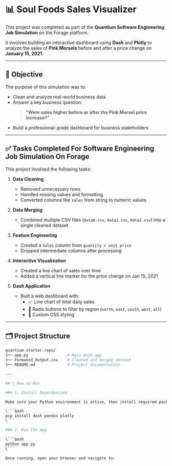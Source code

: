 # 📊 Soul Foods Sales Visualizer

This project was completed as part of the **Quantium Software Engineering Job Simulation** on the Forage platform.

It involves building an interactive dashboard using **Dash** and **Plotly** to analyze the sales of **Pink Morsels** before and after a price change on **January 15, 2021**.

---

## 🎯 Objective

The purpose of this simulation was to:
- Clean and analyze real-world business data
- Answer a key business question:  
  > **"Were sales higher before or after the Pink Morsel price increase?"**
- Build a professional-grade dashboard for business stakeholders

---

## ✅ Tasks Completed For Software Engineering Job Simulation On Forage

This project involved the following tasks:

1. **Data Cleaning**
   - Removed unnecessary rows
   - Handled missing values and formatting
   - Converted columns like `sales` from string to numeric values

2. **Data Merging**
   - Combined multiple CSV files (`data0.csv`, `data1.csv`, `data2.csv`) into a single cleaned dataset

3. **Feature Engineering**
   - Created a `Sales` column from `quantity × unit price`
   - Dropped intermediate columns after processing

4. **Interactive Visualization**
   - Created a line chart of sales over time
   - Added a vertical line marker for the price change on Jan 15, 2021

5. **Dash Application**
   - Built a web dashboard with:
     - 📈 Line chart of total daily sales
     - 🔘 Radio buttons to filter by region (`north`, `east`, `south`, `west`, `all`)
     - 🎨 Custom CSS styling

---

## 🗂️ Project Structure

```bash
quantium-starter-repo/
├── app.py                 # Main Dash app
├── Formated_Output.csv    # Cleaned and merged dataset
├── README.md              # Project documentation

---

## 🚀 How to Run

### 1. Install Dependencies

Make sure your Python environment is active, then install required packages:

\```bash
pip install dash pandas plotly
\```

### 2. Run the App

\```bash
python app.py
\```

Once running, open your browser and navigate to:



